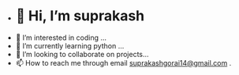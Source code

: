 - <h1 >👋 Hi, I’m suprakash </h1>
- 👀 I’m interested in coding ...
- 🌱 I’m currently learning python ...
- 💞️ I’m looking to collaborate on projects...
- 📫 How to reach me through email suprakashgorai14@gmail.com .

<!---
suprakash-144/suprakash-144 is a ✨ special ✨ repository because its `README.md` (this file) appears on your GitHub profile.
You can click the Preview link to take a look at your changes.
--->
